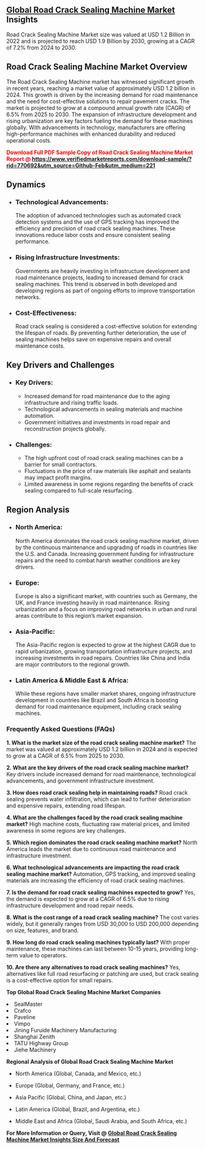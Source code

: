 <h2><a href="https://www.verifiedmarketreports.com/download-sample/?rid=770692&amp;utm_source=Github&amp;utm_medium=221" target="_blank">Global Road Crack Sealing Machine Market</a> Insights</h2><p>Road Crack Sealing Machine Market size was valued at USD 1.2 Billion in 2022 and is projected to reach USD 1.9 Billion by 2030, growing at a CAGR of 7.2% from 2024 to 2030.</p><p> <h2>Road Crack Sealing Machine Market Overview</h2> <p>The Road Crack Sealing Machine market has witnessed significant growth in recent years, reaching a market value of approximately USD 1.2 billion in 2024. This growth is driven by the increasing demand for road maintenance and the need for cost-effective solutions to repair pavement cracks. The market is projected to grow at a compound annual growth rate (CAGR) of 6.5% from 2025 to 2030. The expansion of infrastructure development and rising urbanization are key factors fueling the demand for these machines globally. With advancements in technology, manufacturers are offering high-performance machines with enhanced durability and reduced operational costs.</p> <p><strong><p><span class=""><span style="color: #ff0000;"><strong>Download Full PDF Sample Copy of Road Crack Sealing Machine Market Report</strong> @ </span><a href="https://www.verifiedmarketreports.com/download-sample/?rid=770692&amp;utm_source=Github-Feb&amp;utm_medium=221" target="_blank">https://www.verifiedmarketreports.com/download-sample/?rid=770692&amp;utm_source=Github-Feb&amp;utm_medium=221</a></span></p></strong></p> <h2>Dynamics</h2> <ul> <li><h3>Technological Advancements:</h3> The adoption of advanced technologies such as automated crack detection systems and the use of GPS tracking has improved the efficiency and precision of road crack sealing machines. These innovations reduce labor costs and ensure consistent sealing performance.</li> <li><h3>Rising Infrastructure Investments:</h3> Governments are heavily investing in infrastructure development and road maintenance projects, leading to increased demand for crack sealing machines. This trend is observed in both developed and developing regions as part of ongoing efforts to improve transportation networks.</li> <li><h3>Cost-Effectiveness:</h3> Road crack sealing is considered a cost-effective solution for extending the lifespan of roads. By preventing further deterioration, the use of sealing machines helps save on expensive repairs and overall maintenance costs.</li> </ul> <h2>Key Drivers and Challenges</h2> <ul> <li><h3>Key Drivers:</h3> <ul> <li>Increased demand for road maintenance due to the aging infrastructure and rising traffic loads.</li> <li>Technological advancements in sealing materials and machine automation.</li> <li>Government initiatives and investments in road repair and reconstruction projects globally.</li> </ul> </li> <li><h3>Challenges:</h3> <ul> <li>The high upfront cost of road crack sealing machines can be a barrier for small contractors.</li> <li>Fluctuations in the price of raw materials like asphalt and sealants may impact profit margins.</li> <li>Limited awareness in some regions regarding the benefits of crack sealing compared to full-scale resurfacing.</li> </ul> </li> </ul> <h2>Region Analysis</h2> <ul> <li><h3>North America:</h3> North America dominates the road crack sealing machine market, driven by the continuous maintenance and upgrading of roads in countries like the U.S. and Canada. Increasing government funding for infrastructure repairs and the need to combat harsh weather conditions are key drivers.</li> <li><h3>Europe:</h3> Europe is also a significant market, with countries such as Germany, the UK, and France investing heavily in road maintenance. Rising urbanization and a focus on improving road networks in urban and rural areas contribute to this region’s market expansion.</li> <li><h3>Asia-Pacific:</h3> The Asia-Pacific region is expected to grow at the highest CAGR due to rapid urbanization, growing transportation infrastructure projects, and increasing investments in road repairs. Countries like China and India are major contributors to the regional growth.</li> <li><h3>Latin America & Middle East & Africa:</h3> While these regions have smaller market shares, ongoing infrastructure development in countries like Brazil and South Africa is boosting demand for road maintenance equipment, including crack sealing machines.</li> </ul> <h3>Frequently Asked Questions (FAQs)</h3> <p><strong>1. What is the market size of the road crack sealing machine market?</strong> The market was valued at approximately USD 1.2 billion in 2024 and is expected to grow at a CAGR of 6.5% from 2025 to 2030.</p> <p><strong>2. What are the key drivers of the road crack sealing machine market?</strong> Key drivers include increased demand for road maintenance, technological advancements, and government infrastructure investment.</p> <p><strong>3. How does road crack sealing help in maintaining roads?</strong> Road crack sealing prevents water infiltration, which can lead to further deterioration and expensive repairs, extending road lifespan.</p> <p><strong>4. What are the challenges faced by the road crack sealing machine market?</strong> High machine costs, fluctuating raw material prices, and limited awareness in some regions are key challenges.</p> <p><strong>5. Which region dominates the road crack sealing machine market?</strong> North America leads the market due to continuous road maintenance and infrastructure investment.</p> <p><strong>6. What technological advancements are impacting the road crack sealing machine market?</strong> Automation, GPS tracking, and improved sealing materials are increasing the efficiency of road crack sealing machines.</p> <p><strong>7. Is the demand for road crack sealing machines expected to grow?</strong> Yes, the demand is expected to grow at a CAGR of 6.5% due to rising infrastructure development and road repair needs.</p> <p><strong>8. What is the cost range of a road crack sealing machine?</strong> The cost varies widely, but it generally ranges from USD 30,000 to USD 200,000 depending on size, features, and brand.</p> <p><strong>9. How long do road crack sealing machines typically last?</strong> With proper maintenance, these machines can last between 10-15 years, providing long-term value to operators.</p> <p><strong>10. Are there any alternatives to road crack sealing machines?</strong> Yes, alternatives like full road resurfacing or patching are used, but crack sealing is a cost-effective option for small repairs.</p> </p><p><strong>Top Global Road Crack Sealing Machine Market Companies</strong></p><div data-test-id=""><p><li>SealMaster</li><li> Crafco</li><li> Paveline</li><li> Vimpo</li><li> Jining Furuide Machinery Manufacturing</li><li> Shanghai Zenith</li><li> TATU Highway Group</li><li> Jiehe Machinery</li></p><div><strong>Regional Analysis of&nbsp;Global Road Crack Sealing Machine Market</strong></div><ul><li dir="ltr"><p dir="ltr">North America&nbsp;(Global, Canada, and Mexico, etc.)</p></li><li dir="ltr"><p dir="ltr">Europe (Global, Germany, and France, etc.)</p></li><li dir="ltr"><p dir="ltr">Asia Pacific&nbsp;(Global, China, and Japan, etc.)</p></li><li dir="ltr"><p dir="ltr">Latin America&nbsp;(Global, Brazil, and Argentina, etc.)</p></li><li dir="ltr">Middle East and Africa&nbsp;(Global, Saudi Arabia, and South Africa, etc.)</li></ul><p><strong>For More Information or Query, Visit @&nbsp;</strong><strong><a href="https://www.verifiedmarketreports.com/product/road-crack-sealing-machine-market/?utm_source=Github&amp;utm_medium=221" target="_blank">Global Road Crack Sealing Machine Market Insights Size And Forecast</a></strong></p></div>
